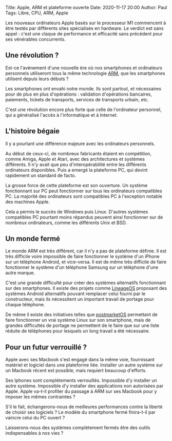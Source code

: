 Title: Apple, ARM et plateforme ouverte
Date: 2020-11-17 20:00
Author: Paul
Tags: Libre, CPU, ARM, Apple

Les nouveaux ordinateurs Apple basés sur le processeur M1 commencent à être testés par différents sites spécialisés en hardware. Le verdict est sans appel : c'est une claque de performance et efficacité sans précédent pour ses vénérables concurrents.

## Une révolution ?

Est-ce l'avènement d'une nouvelle ère où nos smartphones et ordinateurs personnels utiliseront tous la même technologie [ARM](futur-arm.html), que les smartphones utilisent depuis leurs débuts ?

Les smartphones ont envahi notre monde. Ils sont partout, et nécessaires pour de plus en plus d'opérations : validation d'opérations bancaires, paiements, tickets de transports, services de transports urbain, etc.

C'est une révolution encore plus forte que celle de l'ordinateur personnel, qui a généralisé l'accès à l'informatique et à Internet.

## L'histoire bégaie

Il y a pourtant une différence majeure avec les ordinateurs personnels.

Au début de ceux-ci, de nombreux fabricants étaient en compétition, comme Amiga, Apple et Atari, avec des architectures et systèmes différents. Il n'y avait que peu d'interopérabilité entre les différents ordinateurs disponibles. Puis a emergé la plateforme PC, qui devint rapidement un standard de facto.

La grosse force de cette plateforme est son ouverture. Un système fonctionnant sur PC peut fonctionner sur tous les ordinateurs compatibles PC. La majorité des ordinateurs sont compatibles PC à l'exception notable des machines Apple.

Cela a permis le succès de Windows puis Linux. D'autres systèmes compatibles PC pourtant moins répandus peuvent ainsi fonctionner sur de nombreux ordinateurs, comme les différents Unix et BSD.

## Un monde fermé 

Le monde ARM est très différent, car il n'y a pas de plateforme définie. Il est très difficile voire impossible de faire fonctionner le système d'un iPhone sur un téléphone Android, et vice-versa. Il est de même très difficile de faire fonctionner le système d'un téléphone Samsung sur un téléphone d'une autre marque.

C'est une grande difficulté pour créer des systèmes alternatifs fonctionnant sur des smartphones. Il existe des projets comme [LineageOS](https://lineageos.org/) proposant des systèmes Android alternatifs pouvant remplacer celui fourni par le constructeur, mais ils nécessitent un important travail de portage pour chaque téléphone.

De même il existe des initiatives telles que [postmarketOS](https://postmarketos.org/) permettant de faire fonctionner un vrai système Linux sur son smartphone, mais de grandes difficultés de portage ne permettent de le faire que sur une liste réduite de téléphones pour lesquels un long travail a été nécessaire.

## Pour un futur verrouillé ?

Apple avec ses Macbook s'est engagé dans la même voie, fournissant matériel et logiciel dans une plateforme liée. Installer un autre système sur un Macbook récent est possible, mais requiert beaucoup d'efforts.

Ses Iphones sont complètements verrouillés. Impossible d'y installer un autre système. Impossible d'y installer des applications non autorisées par Apple. Apple va-t-il profiter du passage à ARM sur ses Macbook pour y imposer les mêmes contraintes ?

S'il le fait, échangerons-nous de meilleures performances contre la liberté de choisir ses logiciels ? Le modèle du smartphone fermé finira-t-il par vaincre celui du PC ouvert ?

Laisserons-nous des systèmes complètement fermés être des outils indispensables à nos vies ?
